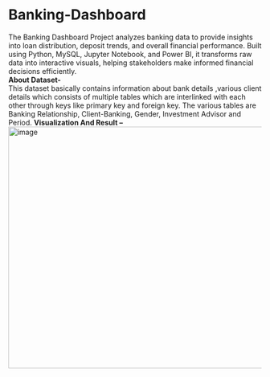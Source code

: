 # Banking-Dashboard
The Banking Dashboard Project analyzes banking data to provide insights into loan distribution, deposit trends, and overall financial performance. Built using Python, MySQL, Jupyter Notebook, and Power BI, it transforms raw data into interactive visuals, helping stakeholders make informed financial decisions efficiently.
<br>
**About Dataset-**  
This dataset basically contains information about bank details ,various client details which consists of multiple tables which are interlinked with each other through keys like primary key and foreign key.
The various tables are Banking Relationship, Client-Banking, Gender, Investment Advisor and Period.
**Visualization And Result –**
<img width="940" height="481" alt="image" src="https://github.com/user-attachments/assets/ffdd816c-e518-423e-850b-26b4293e2c35" />
